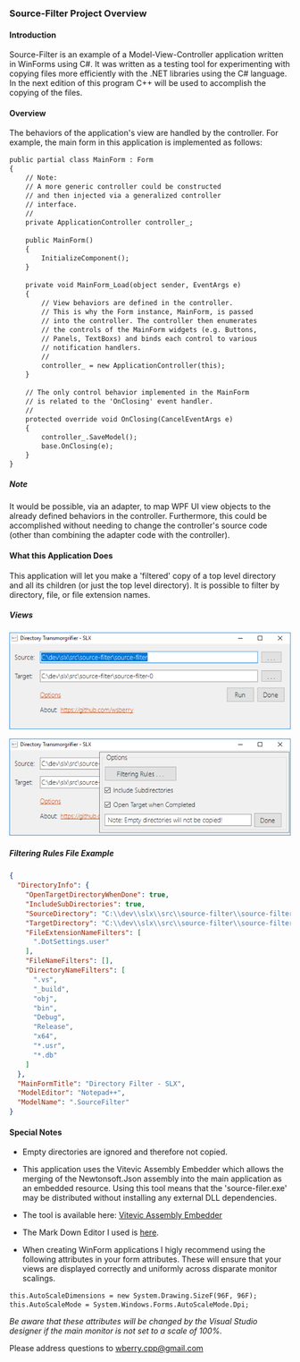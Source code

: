 ﻿### Source-Filter Project Overview

#### Introduction

Source-Filter is an example of a Model-View-Controller application 
written in WinForms using C#. It was written as a testing tool
for experimenting with copying files more efficiently with the .NET
libraries using the C# language. In the next edition of this program
C++ will be used to accomplish the copying of the files.

#### Overview
The behaviors of the application's view are handled by the controller. For example,
the main form in this application is implemented as follows:

~~~c-sharp
public partial class MainForm : Form
{
    // Note:
    // A more generic controller could be constructed
    // and then injected via a generalized controller
    // interface.
    // 
    private ApplicationController controller_;

    public MainForm()
    {
        InitializeComponent();
    }

    private void MainForm_Load(object sender, EventArgs e)
    {
        // View behaviors are defined in the controller.
        // This is why the Form instance, MainForm, is passed  
        // into the controller. The controller then enumerates
        // the controls of the MainForm widgets (e.g. Buttons,
        // Panels, TextBoxs) and binds each control to various
        // notification handlers.
        //
        controller_ = new ApplicationController(this);
    }

    // The only control behavior implemented in the MainForm 
    // is related to the 'OnClosing' event handler.
    //
    protected override void OnClosing(CancelEventArgs e)
    {
        controller_.SaveModel();
        base.OnClosing(e);
    }
}
~~~
##### Note 
It would be possible, via an adapter, to map WPF UI 
view objects to the already defined behaviors in 
the controller. Furthermore, this could be accomplished
without needing to change the controller's source code 
(other than combining the adapter code with the controller).


#### What this Application Does

This application will let you make a 'filtered' copy of a top level directory
and all its children (or just the top level directory). It is possible to 
filter by directory, file, or file extension names.

##### Views

![Alt](source-filter-ui-example.PNG "Main Form View")


![Alt](source-filter-ui-options-example.PNG "Main Form View")

##### Filtering Rules File Example

~~~json
{
  "DirectoryInfo": {
    "OpenTargetDirectoryWhenDone": true,
    "IncludeSubDirectories": true,
    "SourceDirectory": "C:\\dev\\slx\\src\\source-filter\\source-filter",
    "TargetDirectory": "C:\\dev\\slx\\src\\source-filter\\source-filter-0",
    "FileExtensionNameFilters": [
      ".DotSettings.user"
    ],
    "FileNameFilters": [],
    "DirectoryNameFilters": [
      ".vs",
      "_build",
      "obj",
      "bin",
      "Debug",
      "Release",
      "x64",
      "*.usr",
      "*.db"
    ]
  },
  "MainFormTitle": "Directory Filter - SLX",
  "ModelEditor": "Notepad++",
  "ModelName": ".SourceFilter"
}
~~~

#### Special Notes
* Empty directories are ignored and therefore not 
copied. 

* This application uses the Vitevic Assembly Embedder which allows the merging of the Newtonsoft.Json assembly into the main application as an embedded resource. 
Using this tool means that the 'source-filer.exe' may be distributed without installing any external DLL dependencies.

* The tool is available here: [Vitevic Assembly Embedder](https://marketplace.visualstudio.com/items?itemName=Vitevic.VitevicAssemblyEmbedder)
* The Mark Down Editor I used is [here](https://marketplace.visualstudio.com/items?itemName=MadsKristensen.MarkdownEditor).

* When creating WinForm applications I higly recommend using the
following attributes in your form attributes. These will ensure
that your views are displayed correctly and uniformly across 
disparate monitor scalings.
~~~c-sharp
this.AutoScaleDimensions = new System.Drawing.SizeF(96F, 96F);
this.AutoScaleMode = System.Windows.Forms.AutoScaleMode.Dpi;
~~~
<i>Be aware that these attributes will be changed by the Visual Studio 
designer if the main monitor is not set to a scale of 100%.</i>

Please address questions to <wberry.cpp@gmail.com> 
